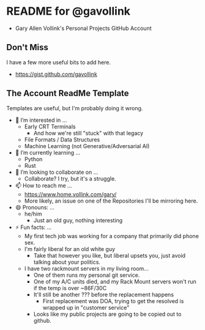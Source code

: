 # README for @gavollink

- Gary Allen Vollink's Personal Projects GitHub Account

## Don't Miss

I have a few more useful bits to add here.

- https://gist.github.com/gavollink

## The Account ReadMe Template

Templates are useful, but I'm probably doing it wrong.

- 👀 I’m interested in ...
  - Early CRT Terminals
    - And how we're still "stuck" with that legacy
  - File Formats / Data Structures
  - Machine Learning (not Generative/Adversarial AI)
- 🌱 I’m currently learning ...
  - Python
  - Rust
- 💞️ I’m looking to collaborate on ...
  - Collaborate?  I try, but it's a struggle.
- 📫 How to reach me ...
  - https://www.home.vollink.com/gary/
  - More likely, an issue on one of the Repositories I'll be mirroring here.
- 😄 Pronouns: ...
  - he/him
    - Just an old guy, nothing interesting
- ⚡ Fun facts: ...
  - My first tech job was working for a company that primarily did phone sex.
  - I'm fairly liberal for an old white guy
    - Take that however you like, but liberal upsets you, just avoid talking about your politics.
  - I have two rackmount servers in my living room...
    - One of them runs my personal git service.
    - One of my A/C units died, and my Rack Mount servers won't run if the temp is over ~86F/30C
    - It'll still be another ??? before the replacement happens
      - First replacement was DOA, trying to get the resolved is wrapped up in "customer service"
    - Looks like my public projects are going to be copied out to github.
